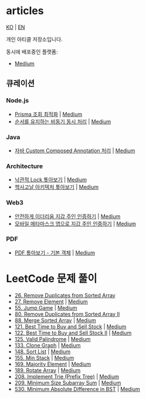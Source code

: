 # articles

[KO](./README.md) | [EN](./README_EN.md)

개인 아티클 저장소입니다.

동시에 배포중인 플랫폼:

- [Medium](https://medium.com/@daengdaenglee/lists)

## 큐레이션

### Node.js

- [Prisma 조회 최적화](./nodejs/Prisma%20%EC%A1%B0%ED%9A%8C%20%EC%B5%9C%EC%A0%81%ED%99%94/README.md)
  | [Medium](https://medium.com/@daengdaenglee/prisma-%EC%A1%B0%ED%9A%8C-%EC%B5%9C%EC%A0%81%ED%99%94-e17043266739)
- [순서를 유지하는 비동기 동시 처리](./nodejs/%EC%88%9C%EC%84%9C%EB%A5%BC%20%EC%9C%A0%EC%A7%80%ED%95%98%EB%8A%94%20%EB%B9%84%EB%8F%99%EA%B8%B0%20%EB%8F%99%EC%8B%9C%20%EC%B2%98%EB%A6%AC/README.md)
  | [Medium](https://medium.com/@daengdaenglee/%EC%88%9C%EC%84%9C%EB%A5%BC-%EC%9C%A0%EC%A7%80%ED%95%98%EB%8A%94-%EB%B9%84%EB%8F%99%EA%B8%B0-%EB%8F%99%EC%8B%9C-%EC%B2%98%EB%A6%AC-b05092398e45)

### Java

- [자바 Custom Composed Annotation 처리](./java/자바%20Custom%20Composed%20Annotation%20처리/README.md)
  | [Medium](https://medium.com/@daengdaenglee/%EC%9E%90%EB%B0%94-custom-composed-annotation-%EC%B2%98%EB%A6%AC-97cc83b8550d)

### Architecture

- [낙관적 Lock 톺아보기](./architecture/낙관적%20Lock%20톺아보기/README.md)
  | [Medium](https://medium.com/@daengdaenglee/%EB%82%99%EA%B4%80%EC%A0%81-lock-%ED%86%BA%EC%95%84%EB%B3%B4%EA%B8%B0-f9210bc1c7aa)
- [헥사고날 아키텍처 톺아보기](./architecture/헥사고날%20아키텍처%20톺아보기/README.md)
  | [Medium](https://medium.com/@daengdaenglee/%ED%97%A5%EC%82%AC%EA%B3%A0%EB%82%A0-%EC%95%84%ED%82%A4%ED%85%8D%EC%B2%98-%ED%86%BA%EC%95%84%EB%B3%B4%EA%B8%B0-5bd7eebf9672)

### Web3

- [안전하게 이더리움 지갑 주인 인증하기](./web3/안전하게%20이더리움%20지갑%20주인%20인증하기/README.md)
  | [Medium](https://medium.com/@daengdaenglee/%EC%95%88%EC%A0%84%ED%95%98%EA%B2%8C-%EC%9D%B4%EB%8D%94%EB%A6%AC%EC%9B%80-%EC%A7%80%EA%B0%91-%EC%A3%BC%EC%9D%B8-%EC%9D%B8%EC%A6%9D%ED%95%98%EA%B8%B0-63d8b37df0f0)
- [모바일 메타마스크 앱으로 지갑 주인 인증하기](./web3/모바일%20메타마스크%20앱으로%20지갑%20주인%20인증하기/README.md)
  | [Medium](https://medium.com/@daengdaenglee/%EB%AA%A8%EB%B0%94%EC%9D%BC-%EB%A9%94%ED%83%80%EB%A7%88%EC%8A%A4%ED%81%AC-%EC%95%B1%EC%9C%BC%EB%A1%9C-%EC%A7%80%EA%B0%91-%EC%A3%BC%EC%9D%B8-%EC%9D%B8%EC%A6%9D%ED%95%98%EA%B8%B0-8f10a34e7ed4)

### PDF

- [PDF 톺아보기 - 기본 객체](./pdf/PDF%20톺아보기%20-%20기본%20객체/README.md)
  | [Medium](https://medium.com/@daengdaenglee/pdf-%ED%86%BA%EC%95%84%EB%B3%B4%EA%B8%B0-%EA%B8%B0%EB%B3%B8-%EA%B0%9D%EC%B2%B4-f30efe8155a9)

# LeetCode 문제 풀이

- [26. Remove Duplicates from Sorted Array](./leetcode/26.%20Remove%20Duplicates%20from%20Sorted%20Array/README.md)
- [27. Remove Element](./leetcode/27.%20Remove%20Element/README.md)
  | [Medium](https://medium.com/@daengdaenglee/leetcode-27-remove-element-31fc4b8dd5c8)
- [55. Jump Game](./leetcode/55.%20Jump%20Game/README.md)
  | [Medium](https://medium.com/@daengdaenglee/leetcode-55-jump-game-662582d1aebf)
- [80. Remove Duplicates from Sorted Array II](./leetcode/80.%20Remove%20Duplicates%20from%20Sorted%20Array%20II/README.md)
- [88. Merge Sorted Array](./leetcode/88.%20Merge%20Sorted%20Array/README.md)
  | [Medium](https://medium.com/@daengdaenglee/leetcode-88-merge-sorted-array-ab6ddd0e1ada)
- [121. Best Time to Buy and Sell Stock](./leetcode/121.%20Best%20Time%20to%20Buy%20and%20Sell%20Stock/README.md)
  | [Medium](https://medium.com/@daengdaenglee/leetcode-121-best-time-to-buy-and-sell-stock-8a5b66153964)
- [122. Best Time to Buy and Sell Stock II](./leetcode/122.%20Best%20Time%20to%20Buy%20and%20Sell%20Stock%20II/README.md)
  | [Medium](https://medium.com/@daengdaenglee/122-best-time-to-buy-and-sell-stock-ii-79660f7baad8)
- [125. Valid Palindrome](./leetcode/125.%20Valid%20Palindrome/README.md)
  | [Medium](https://medium.com/@daengdaenglee/125-valid-palindrome-42307c4c76c0)
- [133. Clone Graph](./leetcode/133.%20Clone%20Graph/README.md)
  | [Medium](https://medium.com/@daengdaenglee/leetcode-133-clone-graph-b713a35459a4)
- [148. Sort List](./leetcode/148.%20Sort%20List/README.md)
  | [Medium](https://medium.com/@daengdaenglee/leetcode-148-sort-list-dfc802921c23)
- [155. Min Stack](./leetcode/155.%20Min%20Stack/README.md)
  | [Medium](https://medium.com/@daengdaenglee/leetcode-155-min-stack-ffce4e7ba61)
- [169. Majority Element](./leetcode/169.%20Majority%20Element/README.md)
  | [Medium](https://medium.com/@daengdaenglee/169-majority-element-cc80cd342475)
- [189. Rotate Array](./leetcode/189.%20Rotate%20Array/README.md)
  | [Medium](https://medium.com/@daengdaenglee/189-rotate-array-ce9ebc9b00f4)
- [208. Implement Trie (Prefix Tree)](./leetcode/208.%20Implement%20Trie%20(Prefix%20Tree)/README.md)
  | [Medium](https://medium.com/@daengdaenglee/leetcode-208-implement-trie-prefix-tree-ee9df34a8fb7)
- [209. Minimum Size Subarray Sum](./leetcode/209.%20Minimum%20Size%20Subarray%20Sum/README.md)
  | [Medium](https://medium.com/@daengdaenglee/leetcode-209-minimum-size-subarray-sum-1069371b386b)
- [530. Minimum Absolute Difference in BST](./leetcode/530.%20Minimum%20Absolute%20Difference%20in%20BST/README.md)
  | [Medium](https://medium.com/@daengdaenglee/leetcode-530-minimum-absolute-difference-in-bst-9c0173997565)
